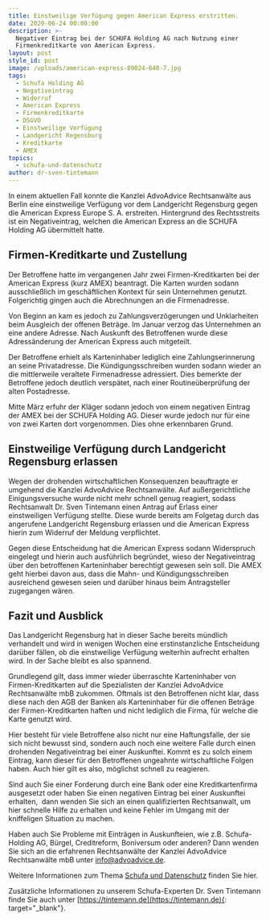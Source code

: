 ```yaml
---
title: Einstweilige Verfügung gegen American Express erstritten.
date: 2020-06-24 00:00:00
description: >-
  Negativer Eintrag bei der SCHUFA Holding AG nach Nutzung einer
  Firmenkreditkarte von American Express.
layout: post
style_id: post
image: /uploads/american-express-89024-640-7.jpg
tags:
  - Schufa Holding AG
  - Negativeintrag
  - Widerruf
  - American Express
  - Firmenkreditkarte
  - DSGVO
  - Einstweilige Verfügung
  - Landgericht Regensburg
  - Kreditkarte
  - AMEX
topics:
  - schufa-und-datenschutz
author: dr-sven-tintemann
---
```

In einem aktuellen Fall konnte die Kanzlei AdvoAdvice Rechtsanwälte aus Berlin eine einstweilige Verfügung vor dem Landgericht Regensburg gegen die American Express Europe S. A. erstreiten. Hintergrund des Rechtsstreits ist ein Negativeintrag, welchen die American Express an die SCHUFA Holding AG übermittelt hatte.

## Firmen-Kreditkarte und Zustellung

Der Betroffene hatte im vergangenen Jahr zwei Firmen-Kreditkarten bei der American Express (kurz AMEX) beantragt. Die Karten wurden sodann ausschließlich im geschäftlichen Kontext für sein Unternehmen genutzt. Folgerichtig gingen auch die Abrechnungen an die Firmenadresse.

Von Beginn an kam es jedoch zu Zahlungsverzögerungen und Unklarheiten beim Ausgleich der offenen Beträge. Im Januar verzog das Unternehmen an eine andere Adresse. Nach Auskunft des Betroffenen wurde diese Adressänderung der American Express auch mitgeteilt.&nbsp;

Der Betroffene erhielt als Karteninhaber lediglich eine Zahlungserinnerung an seine Privatadresse. Die Kündigungsschreiben wurden sodann wieder an die mittlerweile veraltete Firmenadresse adressiert. Dies bemerkte der Betroffene jedoch deutlich verspätet, nach einer Routineüberprüfung der alten Postadresse.

Mitte März erfuhr der Kläger sodann jedoch von einem negativen Eintrag der AMEX bei der SCHUFA Holding AG. Dieser wurde jedoch nur für eine von zwei Karten dort vorgenommen. Dies ohne erkennbaren Grund.

## Einstweilige Verfügung durch Landgericht Regensburg erlassen

Wegen der drohenden wirtschaftlichen Konsequenzen beauftragte er umgehend die Kanzlei AdvoAdvice Rechtsanwälte. Auf außergerichtliche Einigungsversuche wurde nicht mehr schnell genug reagiert, sodass Rechtsanwalt Dr. Sven Tintemann einen Antrag auf Erlass einer einstweiligen Verfügung stellte. Diese wurde bereits am Folgetag durch das angerufene Landgericht Regensburg erlassen und die American Express hierin zum Widerruf der Meldung verpflichtet.

Gegen diese Entscheidung hat die American Express sodann Widerspruch eingelegt und hierin auch ausführlich begründet, wieso der Negativeintrag über den betroffenen Karteninhaber berechtigt gewesen sein soll. Die AMEX geht hierbei davon aus, dass die Mahn- und Kündigungsschreiben ausreichend gewesen seien und darüber hinaus beim Antragsteller zugegangen wären.&nbsp;

## Fazit und Ausblick

Das Landgericht Regensburg hat in dieser Sache bereits mündlich verhandelt und wird in wenigen Wochen eine erstinstanzliche Entscheidung darüber fällen, ob die einstweilige Verfügung weiterhin aufrecht erhalten wird. In der Sache bleibt es also spannend.

Grundlegend gilt, dass immer wieder überraschte Karteninhaber von Firmen-Kreditkarten auf die Spezialisten der Kanzlei AdvoAdvice Rechtsanwälte mbB zukommen. Oftmals ist den Betroffenen nicht klar, dass diese nach den AGB der Banken als Karteninhaber für die offenen Beträge der Firmen-Kreditkarten haften und nicht lediglich die Firma, für welche die Karte genutzt wird.

Hier besteht für viele Betroffene also nicht nur eine Haftungsfalle, der sie sich nicht bewusst sind, sondern auch noch eine weitere Falle durch einen drohenden Negativeintrag bei einer Auskunftei. Kommt es zu solch einem Eintrag, kann dieser für den Betroffenen ungeahnte wirtschaftliche Folgen haben. Auch hier gilt es also, möglichst schnell zu reagieren.

Sind auch Sie einer Forderung durch eine Bank oder eine Kreditkartenfirma ausgesetzt oder haben Sie einen negativen Eintrag bei einer Auskunftei erhalten,&nbsp; dann wenden Sie sich an einen qualifizierten Rechtsanwalt, um hier schnelle Hilfe zu erhalten und keine Fehler im Umgang mit der kniffeligen Situation zu machen.

Haben auch Sie Probleme mit Einträgen in Auskunfteien, wie z.B. Schufa-Holding AG, Bürgel, Creditreform, Boniversum oder anderen? Dann wenden Sie sich an die erfahrenen Rechtsanwälte der Kanzlei AdvoAdvice Rechtsanwälte mbB unter [info@advoadvice.de](mailto:info@advoadvice.de).

Weitere Informationen zum Thema [Schufa und Datenschutz](/themen/schufa-und-datenschutz/)&nbsp;finden Sie hier.&nbsp;

Zusätzliche Informationen zu unserem Schufa-Experten Dr. Sven Tintemann finde Sie auch unter [https://tintemann.de](https://tintemann.de){: target="_blank"}.